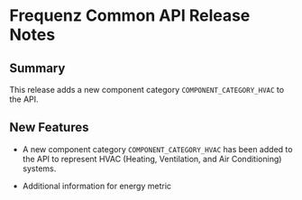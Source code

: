 # Frequenz Common API Release Notes

## Summary

This release adds a new component category `COMPONENT_CATEGORY_HVAC` to the API.

## New Features

- A new component category `COMPONENT_CATEGORY_HVAC` has been added to the API
  to represent HVAC (Heating, Ventilation, and Air Conditioning) systems.

- Additional information for energy metric

